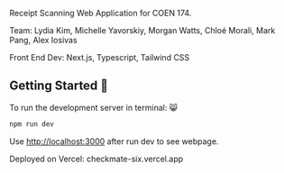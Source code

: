 Receipt Scanning Web Application for COEN 174.

Team: Lydia Kim, Michelle Yavorskiy, Morgan Watts, Chloé Morali, Mark Pang, Alex Iosivas

Front End Dev: Next.js, Typescript, Tailwind CSS 


## Getting Started 🎊

To run the development server in terminal: 😸

```bash
npm run dev
```

Use [http://localhost:3000](http://localhost:3000) after run dev to see webpage.

Deployed on Vercel: checkmate-six.vercel.app
